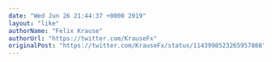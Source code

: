 ```yaml
---
date: "Wed Jun 26 21:44:37 +0000 2019"
layout: "like"
authorName: "Felix Krause"
authorUrl: "https://twitter.com/KrauseFx"
originalPost: "https://twitter.com/KrauseFx/status/1143998523265957888"
---
```

